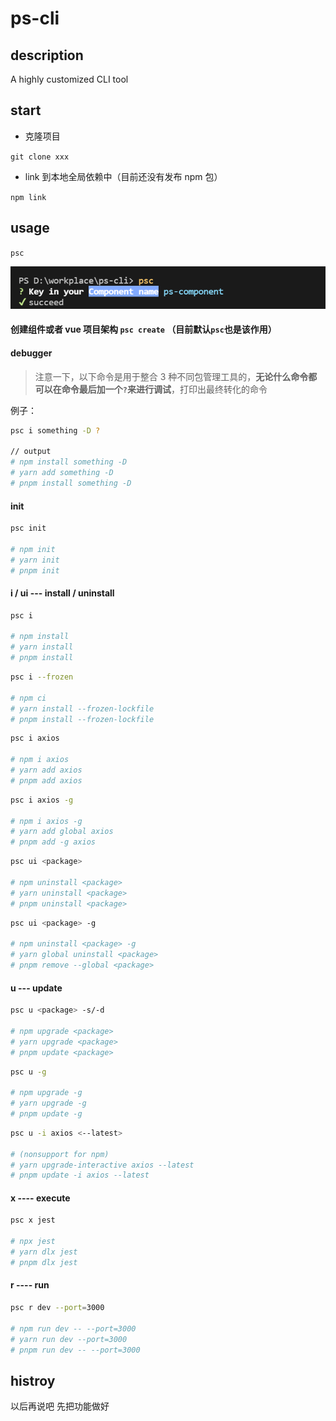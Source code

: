 # ps-cli

## description

A highly customized CLI tool

## start

- 克隆项目

`git clone xxx`

- link 到本地全局依赖中（目前还没有发布 npm 包）

`npm link`

## usage

`psc`

![](./psc-example.png)

#### 创建组件或者 vue 项目架构 `psc create` （目前默认`psc`也是该作用）

#### debugger

> 注意一下，以下命令是用于整合 3 种不同包管理工具的，**无论什么命令都可以在命令最后加一个`?`来进行调试**，打印出最终转化的命令

例子：
```bash
psc i something -D ?

// output 
# npm install something -D
# yarn add something -D
# pnpm install something -D
```

#### init

```bash
psc init

# npm init
# yarn init
# pnpm init
```

#### i / ui --- install / uninstall

```bash
psc i

# npm install
# yarn install
# pnpm install
```

```bash
psc i --frozen

# npm ci
# yarn install --frozen-lockfile
# pnpm install --frozen-lockfile
```

```bash
psc i axios

# npm i axios
# yarn add axios
# pnpm add axios
```

```bash
psc i axios -g

# npm i axios -g
# yarn add global axios
# pnpm add -g axios
```

```bash
psc ui <package>

# npm uninstall <package>
# yarn uninstall <package>
# pnpm uninstall <package>
```

```bash
psc ui <package> -g

# npm uninstall <package> -g
# yarn global uninstall <package>
# pnpm remove --global <package>
```

#### u --- update

```bash
psc u <package> -s/-d

# npm upgrade <package>
# yarn upgrade <package>
# pnpm update <package>
```

```bash
psc u -g

# npm upgrade -g
# yarn upgrade -g
# pnpm update -g
```

```bash
psc u -i axios <--latest>

# (nonsupport for npm)
# yarn upgrade-interactive axios --latest
# pnpm update -i axios --latest
```

#### x ---- execute

```bash
psc x jest

# npx jest
# yarn dlx jest
# pnpm dlx jest
```

#### r ---- run

```bash
psc r dev --port=3000

# npm run dev -- --port=3000
# yarn run dev --port=3000
# pnpm run dev -- --port=3000
```

## histroy

以后再说吧  先把功能做好